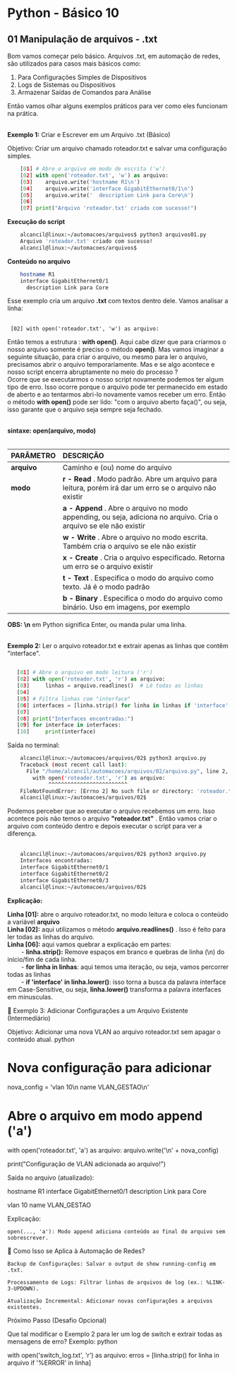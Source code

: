 # Python - Básico 10

## 01 Manipulação de arquivos - .txt

Bom vamos começar pelo básico. Arquivos .txt, em automação de redes, são utilizados para casos mais básicos como:  

1. Para Configurações Simples de Dispositivos
2. Logs de Sistemas ou Dispositivos
3. Armazenar Saídas de Comandos para Análise

Então vamos olhar alguns exemplos práticos para ver como eles funcionam na prática. <br></br>

**Exemplo 1:** Criar e Escrever em um Arquivo .txt (Básico)

Objetivo: Criar um arquivo chamado roteador.txt e salvar uma configuração simples.

```Python
    [01] # Abre o arquivo em modo de escrita ('w')
    [02] with open('roteador.txt', 'w') as arquivo:
    [03]    arquivo.write('hostname R1\n')
    [04]    arquivo.write('interface GigabitEthernet0/1\n')
    [05]    arquivo.write('  description Link para Core\n')
    [06]
    [07] print("Arquivo 'roteador.txt' criado com sucesso!")
```

**Execução do script**

```Bash
    alcancil@linux:~/automacoes/arquivos$ python3 arquivos01.py 
    Arquivo 'roteador.txt' criado com sucesso!
    alcancil@linux:~/automacoes/arquivos$ 
```

**Conteúdo no arquivo**

```Bash
    hostname R1
    interface GigabitEthernet0/1
      description Link para Core
```

Esse exemplo cria um arquivo **.txt** com textos dentro dele. Vamos analisar a linha: <br></br>
     
     [02] with open('roteador.txt', 'w') as arquivo: 

Então temos a estrutura : **with open()**. Aqui cabe dizer que para criarmos o nosso arquivo somente é preciso o método **open()**. Mas vamos imaginar a seguinte situação, para criar o arquivo, ou mesmo para ler o arquivo, precisamos abrir o arquivo temporariamente. Mas e se algo acontece e nosso script encerra abruptamente no meio do processo ?  
Ocorre que se executarmos o nosso script novamente podemos ter algum tipo de erro. Isso ocorre porque o arquivo pode ter permanecido em estado de aberto e ao tentarmos abri-lo novamente vamos receber um erro. Então o método **with open()** pode ser lido: "com o arquivo aberto faça()", ou seja, isso garante que o arquivo seja sempre seja fechado. <br></br>

**sintaxe: open(arquivo, modo)**  <br></br>

| PARÂMETRO   | DESCRIÇÃO                                                                                                          |
|-------------|:-------------------------------------------------------------------------------------------------------------------|
|**arquivo**  | Caminho e (ou) nome do arquivo                                                                                     | 
| **modo**    | **r - Read** . Modo padrão. Abre um arquivo para leitura, porém irá dar um erro se o arquivo não existir           |
|             | **a - Append** . Abre o arquivo no modo appending, ou seja, adiciona no arquivo. Cria o arquivo se ele não existir |
|             | **w - Write** . Abre o arquivo no modo escrita. Também cria o arquivo se ele não existir                           |
|             | **x - Create** . Cria o arquivo especificado. Retorna um erro se o arquivo existir                                 |
|             | **t - Text** . Especifica o modo do arquivo como texto. Já é o modo padrão                                         |
|             | **b - Binary** . Especifica o modo do arquivo como binário. Uso em imagens, por exemplo                            |

**OBS:** **\n** em Python significa Enter, ou manda pular uma linha. <br></br>

**Exemplo 2:** Ler o arquivo roteador.txt e extrair apenas as linhas que contêm "interface".

```Python

   [01] # Abre o arquivo em modo leitura ('r')
   [02] with open('roteador.txt', 'r') as arquivo:
   [03]     linhas = arquivo.readlines()  # Lê todas as linhas
   [04]
   [05] # Filtra linhas com "interface"
   [06] interfaces = [linha.strip() for linha in linhas if 'interface' in linha.lower()]
   [07]
   [08] print("Interfaces encontradas:")
   [09] for interface in interfaces:
   [10]     print(interface)
```

Saída no terminal:

```Bash
    alcancil@linux:~/automacoes/arquivos/02$ python3 arquivo.py 
    Traceback (most recent call last):
      File "/home/alcancil/automacoes/arquivos/02/arquivo.py", line 2, in <module>
        with open('roteador.txt', 'r') as arquivo:
             ^^^^^^^^^^^^^^^^^^^^^^^^^
    FileNotFoundError: [Errno 2] No such file or directory: 'roteador.txt'
    alcancil@linux:~/automacoes/arquivos/02$ 
```
Podemos perceber que ao executar o arquivo recebemos um erro. Isso acontece pois não temos o arquivo **"roteador.txt"** . Então vamos criar o arquivo com conteúdo dentro e depois executar o script para ver a diferença. <br></br>

```Bash
    alcancil@linux:~/automacoes/arquivos/02$ python3 arquivo.py 
    Interfaces encontradas:
    interface GigabitEthernet0/1
    interface GigabitEthernet0/2
    interface GigabitEthernet0/3
    alcancil@linux:~/automacoes/arquivos/02$ 
```

**Explicação:**

**Linha [01]:** abre o arquivo roteador.txt, no modo leitura e coloca o conteúdo a variável **arquivo**  
**Linha [02]:** aqui utilizamos o método **arquivo.readlines()** . Isso é feito para ler todas as linhas do arquivo.  
**Linha [06]:** aqui vamos quebrar a explicação em partes:  
&nbsp; &nbsp; &nbsp; &nbsp; - **linha.strip():** Remove espaços em branco e quebras de linha (\n) do início/fim de cada linha.  
&nbsp; &nbsp; &nbsp; &nbsp; - **for linha in linhas**: aqui temos uma iteração, ou seja, vamos percorrer todas as linhas  
&nbsp; &nbsp; &nbsp; &nbsp; - **if 'interface' in linha.lower()**: isso torna a busca da palavra interface em Case-Sensitive, ou seja, **linha.lower()** transforma a palavra interfaces em minusculas.  
    




📌 Exemplo 3: Adicionar Configurações a um Arquivo Existente (Intermediário)

Objetivo: Adicionar uma nova VLAN ao arquivo roteador.txt sem apagar o conteúdo atual.
python

# Nova configuração para adicionar
nova_config = 'vlan 10\n  name VLAN_GESTAO\n'

# Abre o arquivo em modo append ('a')
with open('roteador.txt', 'a') as arquivo:
    arquivo.write('\n' + nova_config)

print("Configuração de VLAN adicionada ao arquivo!")

Saída no arquivo (atualizado):

hostname R1
interface GigabitEthernet0/1
  description Link para Core

vlan 10
  name VLAN_GESTAO

Explicação:

    open(..., 'a'): Modo append adiciona conteúdo ao final do arquivo sem sobrescrever.

🎯 Como Isso se Aplica à Automação de Redes?

    Backup de Configurações: Salvar o output de show running-config em .txt.

    Processamento de Logs: Filtrar linhas de arquivos de log (ex.: %LINK-3-UPDOWN).

    Atualização Incremental: Adicionar novas configurações a arquivos existentes.

Próximo Passo (Desafio Opcional)

Que tal modificar o Exemplo 2 para ler um log de switch e extrair todas as mensagens de erro? Exemplo:
python

with open('switch_log.txt', 'r') as arquivo:
    erros = [linha.strip() for linha in arquivo if '%ERROR' in linha]